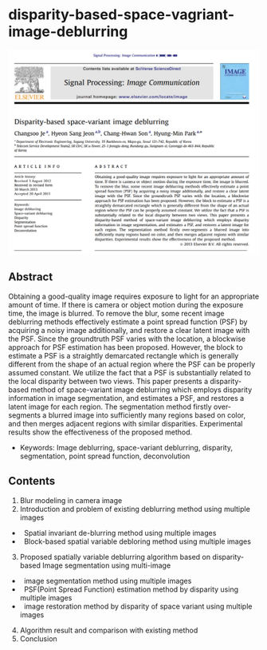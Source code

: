 # disparity-based-space-vagriant-image-deblurring
![screenshot](https://github.com/hyeonsangjeon/disparity-based-space-vagriant-image-deblurring/blob/master/readme_pic/Abstract.png?raw=true)

## Abstract 
Obtaining a good-quality image requires exposure to light for an appropriate amount of time. If there is camera or object motion
during the exposure time, the image is blurred. To remove the blur, some recent image deblurring methods effectively estimate
a point spread function (PSF) by acquiring a noisy image additionally, and restore a clear latent image with the PSF. Since the
groundtruth PSF varies with the location, a blockwise approach for PSF estimation has been proposed. However, the block to
estimate a PSF is a straightly demarcated rectangle which is generally different from the shape of an actual region where the PSF
can be properly assumed constant. We utilize the fact that a PSF is substantially related to the local disparity between two views.
This paper presents a disparity-based method of space-variant image deblurring which employs disparity information in image
segmentation, and estimates a PSF, and restores a latent image for each region. The segmentation method firstly over-segments a
blurred image into sufficiently many regions based on color, and then merges adjacent regions with similar disparities. Experimental
results show the effectiveness of the proposed method.
- Keywords: Image deblurring, space-variant deblurring, disparity, segmentation, point spread function, deconvolution
## Contents
1. Blur modeling in camera image
2. Introduction and problem of existing deblurring method using multiple images
- &nbsp; Spatial invariant de-blurring method using multiple images
- &nbsp; Block-based spatial variable debloring method using multiple images
3. Proposed spatially variable deblurring algorithm based on disparity-based Image segmentation using multi-image
- &nbsp; image segmentation method using multiple images
- &nbsp; PSF(Point Spread Function) estimation method by disparity using multiple images
- &nbsp; image restoration method by disparity of space variant using multiple images
4. Algorithm result and comparison with existing method
5. Conclusion
